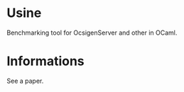 Usine
=====

Benchmarking tool for OcsigenServer and other in OCaml.

Informations
============

See a paper.
